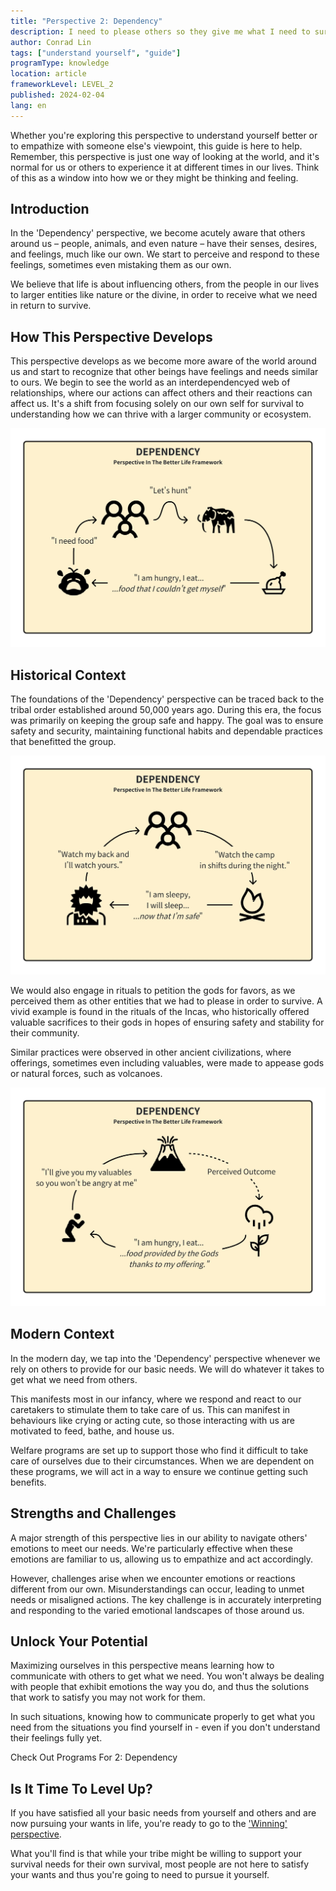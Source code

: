 ```yaml
---
title: "Perspective 2: Dependency"
description: I need to please others so they give me what I need to survive.
author: Conrad Lin
tags: ["understand yourself", "guide"]
programType: knowledge
location: article
frameworkLevel: LEVEL_2
published: 2024-02-04
lang: en
---
```


<InfoBanner shouldCenter emoji=":bulb:">
  Whether you're exploring this perspective to understand yourself better or to empathize with someone else's viewpoint, this guide is here to help. Remember, this perspective is just one way of looking at the world, and it's normal for us or others to experience it at different times in our lives. Think of this as a window into how we or they might be thinking and feeling.
</InfoBanner>

## Introduction

In the 'Dependency' perspective, we become acutely aware that others around us – people, animals, and even nature – have their senses, desires, and feelings, much like our own. We start to perceive and respond to these feelings, sometimes even mistaking them as our own. 

We believe that life is about influencing others, from the people in our lives to larger entities like nature or the divine, in order to receive what we need in return to survive.

## How This Perspective Develops

This perspective develops as we become more aware of the world around us and start to recognize that other beings have feelings and needs similar to ours. We begin to see the world as an interdependencyed web of relationships, where our actions can affect others and their reactions can affect us. It's a shift from focusing solely on our own self for survival to understanding how we can thrive with a larger community or ecosystem.

![Image](../../../../framework/2_a.jpg)

## Historical Context

The foundations of the 'Dependency' perspective can be traced back to the tribal order established around 50,000 years ago. During this era, the focus was primarily on keeping the group safe and happy. The goal was to ensure safety and security, maintaining functional habits and dependable practices that benefitted the group. 

![Image](../../../../framework/2_b.jpg)

We would also engage in rituals to petition the gods for favors, as we perceived them as other entities that we had to please in order to survive. A vivid example is found in the rituals of the Incas, who historically offered valuable sacrifices to their gods in hopes of ensuring safety and stability for their community.

Similar practices were observed in other ancient civilizations, where offerings, sometimes even including valuables, were made to appease gods or natural forces, such as volcanoes.

![Image](../../../../framework/2_c.jpg)

## Modern Context

In the modern day, we tap into the 'Dependency' perspective whenever we rely on others to provide for our basic needs. We will do whatever it takes to get what we need from others.

This manifests most in our infancy, where we respond and react to our caretakers to stimulate them to take care of us. This can manifest in behaviours like crying or acting cute, so those interacting with us are motivated to feed, bathe, and house us.

Welfare programs are set up to support those who find it difficult to take care of ourselves due to their circumstances. When we are dependent on these programs, we will act in a way to ensure we continue getting such benefits.

## Strengths and Challenges

A major strength of this perspective lies in our ability to navigate others' emotions to meet our needs. We're particularly effective when these emotions are familiar to us, allowing us to empathize and act accordingly.

However, challenges arise when we encounter emotions or reactions different from our own. Misunderstandings can occur, leading to unmet needs or misaligned actions. The key challenge is in accurately interpreting and responding to the varied emotional landscapes of those around us.

## Unlock Your Potential

Maximizing ourselves in this perspective means learning how to communicate with others to get what we need. You won't always be dealing with people that exhibit emotions the way you do, and thus the solutions that work to satisfy you may not work for them.

In such situations, knowing how to communicate properly to get what you need from the situations you find yourself in - even if you don't understand their feelings fully yet.

<ButtonLink to="/unlock-your-potential/programs?filters=LEVEL_2">Check Out Programs For 2: Dependency</ButtonLink>

## Is It Time To Level Up?

If you have satisfied all your basic needs from yourself and others and are now pursuing your wants in life, you're ready to go to the ['Winning' perspective](/unlock-your-potential/programs/guide-3). 

What you'll find is that while your tribe might be willing to support your survival needs for their own survival, most people are not here to satisfy your wants and thus you're going to need to pursue it yourself.